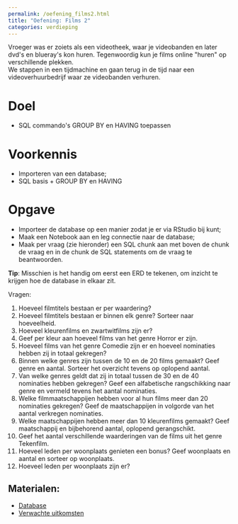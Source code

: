 ```yaml
---
permalink: /oefening_films2.html
title: "Oefening: Films 2"
categories: verdieping
---
```


Vroeger was er zoiets als een videotheek, waar je videobanden en later dvd's en blueray's kon huren. Tegenwoordig kun je films online "huren" op verschillende plekken.   
We stappen in een tijdmachine en gaan terug in de tijd naar een  videoverhuurbedrijf waar ze videobanden verhuren.

# Doel
- SQL commando's GROUP BY en HAVING toepassen

# Voorkennis
- Importeren van een database;
- SQL basis + GROUP BY en HAVING

# Opgave
- Importeer de database op een manier zodat je er via RStudio bij kunt;
- Maak een Notebook aan en leg connectie naar de database;
- Maak per vraag (zie hieronder) een SQL chunk aan met boven de chunk de vraag en in de chunk de SQL statements om de vraag te beantwoorden.

**Tip**:  Misschien is het handig om eerst een ERD te tekenen, om inzicht te krijgen hoe de database in elkaar zit.     

Vragen:
1. Hoeveel filmtitels bestaan er per waardering? 
2. Hoeveel filmtitels bestaan er binnen elk genre? Sorteer naar hoeveelheid.
3. Hoeveel kleurenfilms en zwartwitfilms zijn er? 
4. Geef per kleur aan hoeveel films van het genre Horror er zijn. 
5. Hoeveel films van het genre Comedie zijn er en hoeveel nominaties hebben zij in totaal gekregen? 
6. Binnen welke genres zijn tussen de 10 en de 20 films gemaakt? Geef genre en aantal. Sorteer het overzicht tevens op oplopend aantal.
7. Van welke genres geldt dat zij in totaal tussen de 30 en de 40 nominaties hebben gekregen? Geef een alfabetische rangschikking naar genre en vermeld tevens het aantal nominaties. 
8. Welke filmmaatschappijen hebben voor al hun films meer dan 20 nominaties gekregen? Geef de maatschappijen in volgorde van het aantal verkregen nominaties. 
9. Welke maatschappijen hebben meer dan 10 kleurenfilms gemaakt? Geef maatschappij en bijbehorend aantal, oplopend gerangschikt. 
10. Geef het aantal verschillende waarderingen van de films uit het genre Tekenfilm. 
11. Hoeveel leden per woonplaats genieten een bonus? Geef woonplaats en aantal en sorteer op woonplaats. 
12. Hoeveel leden per woonplaats zijn er? 

## Materialen:
- [Database](assets/file/DATABASE_FILM.zip)
- [Verwachte uitkomsten](assets/file/Films2.pdf)